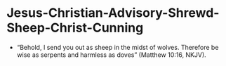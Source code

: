 # Jesus-Christian-Advisory-Shrewd-Sheep-Christ-Cunning
- “Behold, I send you out as sheep in the midst of wolves. Therefore be wise as serpents and harmless as doves” (Matthew 10:16, NKJV).

